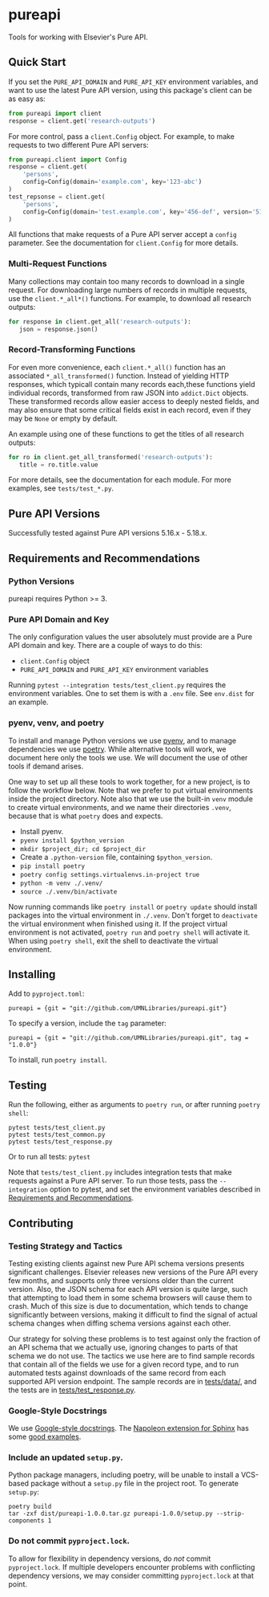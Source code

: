 # pureapi

Tools for working with Elsevier's Pure API.

## Quick Start

If you set the `PURE_API_DOMAIN` and `PURE_API_KEY` environment variables,
and want to use the latest Pure API version, using this package's client
can be as easy as:

```python
from pureapi import client
response = client.get('research-outputs')
```

For more control, pass a `client.Config` object. For example, to make requests
to two different Pure API servers:

```python
from pureapi.client import Config
response = client.get(
    'persons',
    config=Config(domain='example.com', key='123-abc')
)
test_repsonse = client.get(
    'persons',
    config=Config(domain='test.example.com', key='456-def', version='518')
)
```

All functions that make requests of a Pure API server accept a `config`
parameter. See the documentation for `client.Config` for more details.

### Multi-Request Functions

Many collections may contain too many records to download in a single request.
For downloading large numbers of records in multiple requests, use the
`client.*_all*()` functions. For example, to download all research outputs:

```python
for response in client.get_all('research-outputs'):
   json = response.json()
```

### Record-Transforming Functions

For even more convenience, each `client.*_all()` function has an associated
`*_all_transformed()` function. Instead of yielding HTTP responses, which
typicall contain many records each,these functions yield individual records,
transformed from raw JSON into `addict.Dict` objects. These transformed records
allow easier access to deeply nested fields, and may also ensure that some
critical fields exist in each record, even if they may be `None` or empty by
default.

An example using one of these functions to get the titles of all research
outputs:

```python
for ro in client.get_all_transformed('research-outputs'):
   title = ro.title.value
```

For more details, see the documentation for each module. For more examples, see
`tests/test_*.py`.

## Pure API Versions

Successfully tested against Pure API versions 5.16.x - 5.18.x.

## Requirements and Recommendations

### Python Versions

pureapi requires Python >= 3.

### Pure API Domain and Key

The only configuration values the user absolutely must provide are a Pure API
domain and key. There are a couple of ways to do this:
* `client.Config` object
* `PURE_API_DOMAIN` and `PURE_API_KEY` environment variables

Running `pytest --integration tests/test_client.py` requires the environment
variables. One to set them is with a `.env` file. See `env.dist` for an example.

### pyenv, venv, and poetry

To install and manage Python versions we use [pyenv](https://github.com/pyenv/pyenv), and to manage
dependencies we use [poetry](https://poetry.eustace.io/). While alternative tools will work, we document
here only the tools we use. We will document the use of other tools if demand arises.

One way to set up all these tools to work together, for a new project, is to follow the workflow below.
Note that we prefer to put virtual environments inside the project directory. Note also that we use the
built-in `venv` module to create virtual environments, and we name their directories `.venv`, because
that is what `poetry` does and expects.

* Install pyenv.
* `pyenv install $python_version`
* `mkdir $project_dir; cd $project_dir`
* Create a `.python-version` file, containing `$python_version`.
* `pip install poetry`
* `poetry config settings.virtualenvs.in-project true`
* `python -m venv ./.venv/`
* `source ./.venv/bin/activate`

Now running commands like `poetry install` or `poetry update` should install packages into the virtual
environment in `./.venv`. Don't forget to `deactivate` the virtual environment when finished using it.
If the project virtual environment is not activated, `poetry run` and `poetry shell` will activate it.
When using `poetry shell`, exit the shell to deactivate the virtual environment.

## Installing

Add to `pyproject.toml`:

```
pureapi = {git = "git://github.com/UMNLibraries/pureapi.git"}
```

To specify a version, include the `tag` parameter:

```
pureapi = {git = "git://github.com/UMNLibraries/pureapi.git", tag = "1.0.0"}
```

To install, run `poetry install`.

## Testing

Run the following, either as arguments
to `poetry run`, or after running `poetry shell`:

```
pytest tests/test_client.py
pytest tests/test_common.py
pytest tests/test_response.py
```

Or to run all tests: `pytest`

Note that `tests/test_client.py` includes integration tests that make requests
against a Pure API server. To run those tests, pass the `--integration` option
to pytest, and set the environment variables described in
[Requirements and Recommendations](#requirements-and-recommendations).

## Contributing

### Testing Strategy and Tactics

Testing existing clients against new Pure API schema versions presents significant
challenges. Elsevier releases new versions of the Pure API every few months, and
supports only three versions older than the current version. Also, the JSON schema
for each API version is quite large, such that attempting to load them in some
schema browsers will cause them to crash. Much of this size is due to documentation,
which tends to change significantly between versions, making it difficult to find
the signal of actual schema changes when diffing schema versions against each other.

Our strategy for solving these problems is to test against only the fraction of
an API schema that we actually use, ignoring changes to parts of that schema we
do not use. The tactics we use here are to find sample records that contain all
of the fields we use for a given record type, and to run automated tests against
downloads of the same record from each supported API version endpoint. The sample
records are in [tests/data/](tests/data/), and the tests are in
[tests/test_response.py](tests/test_response.py).

### Google-Style Docstrings

We use [Google-style docstrings](https://github.com/google/styleguide/blob/gh-pages/pyguide.md#38-comments-and-docstrings).
The [Napoleon extension for Sphinx](https://sphinxcontrib-napoleon.readthedocs.io/en/latest/index.html)
has some [good examples](https://sphinxcontrib-napoleon.readthedocs.io/en/latest/example_google.html#example-google).

### Include an updated `setup.py`.

Python package managers, including poetry, will be unable to install a VCS-based package without a
`setup.py` file in the project root. To generate `setup.py`:

```
poetry build
tar -zxf dist/pureapi-1.0.0.tar.gz pureapi-1.0.0/setup.py --strip-components 1
```

### Do not commit `pyproject.lock`.

To allow for flexibility in dependency versions, do _not_ commit `pyproject.lock`.
If multiple developers encounter problems with conflicting dependency versions, we may
consider committing `pyproject.lock` at that point.
